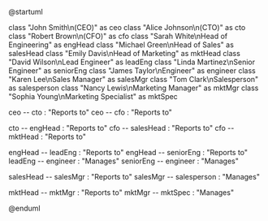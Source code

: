 @startuml

class "John Smith\n(CEO)" as ceo
class "Alice Johnson\n(CTO)" as cto
class "Robert Brown\n(CFO)" as cfo
class "Sarah White\nHead of Engineering" as engHead
class "Michael Green\nHead of Sales" as salesHead
class "Emily Davis\nHead of Marketing" as mktHead
class "David Wilson\nLead Engineer" as leadEng
class "Linda Martinez\nSenior Engineer" as seniorEng
class "James Taylor\nEngineer" as engineer
class "Karen Lee\nSales Manager" as salesMgr
class "Tom Clark\nSalesperson" as salesperson
class "Nancy Lewis\nMarketing Manager" as mktMgr
class "Sophia Young\nMarketing Specialist" as mktSpec

ceo -- cto : "Reports to"
ceo -- cfo : "Reports to"

cto -- engHead : "Reports to"
cfo -- salesHead : "Reports to"
cfo -- mktHead : "Reports to"

engHead -- leadEng : "Reports to"
engHead -- seniorEng : "Reports to"
leadEng -- engineer : "Manages"
seniorEng -- engineer : "Manages"

salesHead -- salesMgr : "Reports to"
salesMgr -- salesperson : "Manages"

mktHead -- mktMgr : "Reports to"
mktMgr -- mktSpec : "Manages"

@enduml
